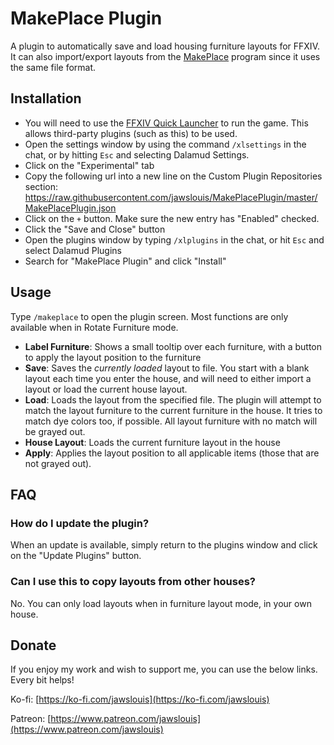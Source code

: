 # MakePlace Plugin

A plugin to automatically save and load housing furniture layouts for FFXIV. It can also import/export layouts from the [MakePlace](https://jawslouis.itch.io/makeplace) program since it uses the same file format.

## Installation

* You will need to use the [FFXIV Quick Launcher](https://goatcorp.github.io/) to run the game. This allows third-party plugins (such as this) to be used. 
* Open the settings window by using the command `/xlsettings` in the chat, or by hitting `Esc` and selecting Dalamud Settings.
* Click on the "Experimental" tab
* Copy the following url into a new line on the Custom Plugin Repositories section: https://raw.githubusercontent.com/jawslouis/MakePlacePlugin/master/MakePlacePlugin.json
* Click on the `+` button. Make sure the new entry has "Enabled" checked.
* Click the "Save and Close" button
* Open the plugins window by typing `/xlplugins` in the chat, or hit `Esc` and select Dalamud Plugins
* Search for "MakePlace Plugin" and click "Install"

## Usage
Type `/makeplace` to open the plugin screen. Most functions are only available when in Rotate Furniture mode.

* **Label Furniture**: Shows a small tooltip over each furniture, with a button to apply the layout position to the furniture
* **Save**: Saves the *currently loaded* layout to file. You start with a blank layout each time you enter the house, and will need to either import a layout or load the current house layout. 
* **Load**: Loads the layout from the specified file. The plugin will attempt to match the layout furniture to the current furniture in the house. It tries to match dye colors too, if possible. All layout furniture with no match will be grayed out.
* **House Layout**: Loads the current furniture layout in the house
* **Apply**: Applies the layout position to all applicable items (those that are not grayed out). 

###

## FAQ
### How do I update the plugin?
When an update is available, simply return to the plugins window and click on the "Update Plugins" button.

### Can I use this to copy layouts from other houses?
No. You can only load layouts when in furniture layout mode, in your own house.


## Donate
If you enjoy my work and wish to support me, you can use the below links. Every bit helps!

Ko-fi: [https://ko-fi.com/jawslouis](https://ko-fi.com/jawslouis)

Patreon: [https://www.patreon.com/jawslouis](https://www.patreon.com/jawslouis)
